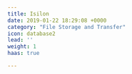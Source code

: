 ```yaml
---
title: Isilon
date: 2019-01-22 18:29:08 +0000
category: "File Storage and Transfer"
icon: database2
lead: ''
weight: 1
haas: true

---
```

